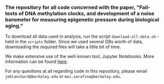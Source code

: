 ### The repository for all code concerned with the paper, "Fail-tests of DNA methylation clocks, and development of a noise barometer for measuring epigenetic pressure during biological aging."

To download all data used in analysis, run the script `download-all-data.sh` - held in the
`scripts` folder. Since we used several GBs worth of data, downloading the required
files will take a little bit of time.

We make extensive use of the well-known tool, Jupyter Notebooks. More information can be found [here](https://jupyter.org/).

For any questions at all regarding code in this repository, please email `jeblanchard@berkeley.edu` or
`mei.serafina@berkeley.edu`.
